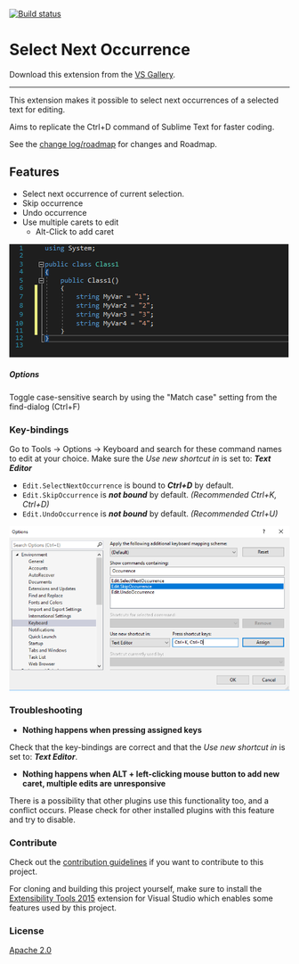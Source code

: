 [![Build status](https://ci.appveyor.com/api/projects/status/66dy10xgquyw3y7x?svg=true)](https://ci.appveyor.com/project/2mas/selectnextoccurrence)
# Select Next Occurrence

Download this extension from the [VS Gallery](https://marketplace.visualstudio.com/items?itemName=thomaswelen.SelectNextOccurrence).

---------------------------------------

This extension makes it possible to select next occurrences of a selected text for editing.

Aims to replicate the Ctrl+D command of Sublime Text for faster coding.

See the [change log/roadmap](CHANGELOG.md) for changes and Roadmap.

## Features

- Select next occurrence of current selection. 
- Skip occurrence
- Undo occurrence
- Use multiple carets to edit
  - Alt-Click to add caret

![Select Next Occurrence](select_next.gif)

##### Options
Toggle case-sensitive search by using the "Match case" setting from the find-dialog (Ctrl+F)

### Key-bindings
Go to Tools -> Options -> Keyboard and search for these command names to edit at your choice. Make sure the _Use new shortcut in_ is set to: ***Text Editor***

- ```Edit.SelectNextOccurrence``` is bound to ***Ctrl+D*** by default.
- ```Edit.SkipOccurrence``` is ***not bound*** by default. *(Recommended Ctrl+K, Ctrl+D)*
- ```Edit.UndoOccurrence``` is ***not bound*** by default. *(Recommended Ctrl+U)*

![Select Next Occurrence Keyboard bindings](kbd_shortcuts.png)

### Troubleshooting

- **Nothing happens when pressing assigned keys**

Check that the key-bindings are correct and that the _Use new shortcut in_ is set to: ***Text Editor***.

- **Nothing happens when ALT + left-clicking mouse button to add new caret, multiple edits are unresponsive**

There is a possibility that other plugins use this functionality too, and a conflict occurs. Please check for other installed plugins with this feature and try to disable.

### Contribute
Check out the [contribution guidelines](CONTRIBUTING.md)
if you want to contribute to this project.

For cloning and building this project yourself, make sure
to install the
[Extensibility Tools 2015](https://visualstudiogallery.msdn.microsoft.com/ab39a092-1343-46e2-b0f1-6a3f91155aa6)
extension for Visual Studio which enables some features
used by this project.

### License
[Apache 2.0](LICENSE)